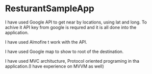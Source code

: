 # ResturantSampleApp

I have used Google API to get near by locations, using lat and long. To achive it API key from google is requred and it is all done into the application.

I have used Almofire t work with the API.

I have used Google map to show to root of the destination.

I have used MVC architucture, Protocol oriented programing  in tha application.(I have experience on MVVM as well)
